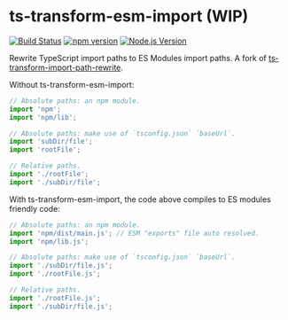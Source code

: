 # ts-transform-esm-import (WIP)

[![Build Status](https://github.com/mgenware/ts-transform-esm-import/workflows/Build/badge.svg)](https://github.com/mgenware/ts-transform-esm-import/actions)
[![npm version](https://img.shields.io/npm/v/ts-transform-esm-import.svg?style=flat-square)](https://npmjs.com/package/ts-transform-esm-import)
[![Node.js Version](http://img.shields.io/node/v/ts-transform-esm-import.svg?style=flat-square)](https://nodejs.org/en/)

Rewrite TypeScript import paths to ES Modules import paths. A fork of [ts-transform-import-path-rewrite](https://github.com/dropbox/ts-transform-import-path-rewrite).

Without ts-transform-esm-import:

```ts
// Absolute paths: an npm module.
import 'npm';
import 'npm/lib';

// Absolute paths: make use of `tsconfig.json` `baseUrl`.
import 'subDir/file';
import 'rootFile';

// Relative paths.
import './rootFile';
import './subDir/file';
```

With ts-transform-esm-import, the code above compiles to ES modules friendly code:

```ts
// Absolute paths: an npm module.
import 'npm/dist/main.js'; // ESM "exports" file auto resolved.
import 'npm/lib.js';

// Absolute paths: make use of `tsconfig.json` `baseUrl`.
import './subDir/file.js';
import './rootFile.js';

// Relative paths.
import './rootFile.js';
import './subDir/file.js';
```
